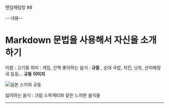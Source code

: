 랜덤채팅방 #8

-- 내용--

Markdown 문법을 사용해서 자신을 소개하기
=============================

이름 : 고기몽
취미 : 게임, 산책 
좋아하는 음식 : **규동** , 순대 국밥, 치킨, 낫또, 선지해장국 등등... 
**규동 이미지**

![일본 스키야 규동](https://www.e-hapi.com/img/goods/D1/0710154bt.jpg)


싫어하는 음식 : 크림 스파게티와 같은 느끼한 음식들

----------------------------------------------------------------------------------------------------------------



